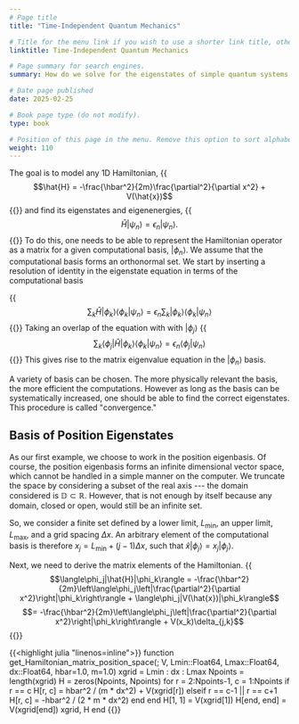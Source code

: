 ```yaml
---
# Page title
title: "Time-Independent Quantum Mechanics"

# Title for the menu link if you wish to use a shorter link title, otherwise remove this option.
linktitle: Time-Independent Quantum Mechanics

# Page summary for search engines.
summary: How do we solve for the eigenstates of simple quantum systems numerically?

# Date page published
date: 2025-02-25

# Book page type (do not modify).
type: book

# Position of this page in the menu. Remove this option to sort alphabetically.
weight: 110
---
```


The goal is to model any 1D Hamiltonian,
{{<math>}}
$$\hat{H} = -\frac{\hbar^2}{2m}\frac{\partial^2}{\partial x^2} + V(\hat{x})$$
{{</math>}}
and find its eigenstates and eigenenergies,
{{<math>}}
$$\hat{H}|\psi_n\rangle = \epsilon_n|\psi_n\rangle.$$
{{</math>}}
To do this, one needs to be able to represent the Hamiltonian operator as a
matrix for a given computational basis, $|\phi_n\rangle$. We assume that the
computational basis forms an orthonormal set. We start by inserting a resolution
of identity in the eigenstate equation in terms of the computational basis

{{<math>}}
$$\sum_k \hat{H}|\phi_k\rangle\langle\phi_k|\psi_n\rangle = \epsilon_n\sum_k|\phi_k\rangle\langle\phi_k|\psi_n\rangle$$
{{</math>}}
Taking an overlap of the equation with with $|\phi_j\rangle$
{{<math>}}
$$\sum_k \langle\phi_j|\hat{H}|\phi_k\rangle\langle\phi_k|\psi_n\rangle = \epsilon_n\langle\phi_j|\psi_n\rangle$$
{{</math>}}
This gives rise to the matrix eigenvalue equation in the $|\phi_n\rangle$ basis.

A variety of basis can be chosen. The more physically relevant the basis, the
more efficient the computations. However as long as the basis can be
systematically increased, one should be able to find the correct eigenstates.
This procedure is called "convergence."

## Basis of Position Eigenstates
As our first example, we choose to work in the position eigenbasis. Of course,
the position eigenbasis forms an infinite dimensional vector space, which cannot
be handled in a simple manner on the computer. We truncate the space by
considering a subset of the real axis --- the domain considered is
$\mathbb{D}\subset\mathbb{R}$. However, that is not enough by itself because any
domain, closed or open, would still be an infinite set.

So, we consider a finite set defined by a lower limit, $L_\text{min}$, an upper
limit, $L_\text{max}$, and a grid spacing $\Delta x$. An arbitrary element of
the computational basis is therefore $x_j = L_\text{min} + (j-1)\Delta
x$, such that $\hat{x}|\phi_j\rangle = x_j|\phi_j\rangle$.

Next, we need to derive the matrix elements of the Hamiltonian.
{{<math>}}
$$\langle\phi_j|\hat{H}|\phi_k\rangle = -\frac{\hbar^2}{2m}\left\langle\phi_j\left|\frac{\partial^2}{\partial x^2}\right|\phi_k\right\rangle + \langle\phi_j|V(\hat{x})|\phi_k\rangle$$
$$= -\frac{\hbar^2}{2m}\left\langle\phi_j\left|\frac{\partial^2}{\partial x^2}\right|\phi_k\right\rangle + V(x_k)\delta_{j,k}$$
{{</math>}}

{{<highlight julia "linenos=inline">}}
function get_Hamiltonian_matrix_position_space(; V, Lmin::Float64, Lmax::Float64, dx::Float64, hbar=1.0, m=1.0)
    xgrid = Lmin : dx : Lmax
    Npoints = length(xgrid)
    H = zeros(Npoints, Npoints)
    for r = 2:Npoints-1, c = 1:Npoints
        if r == c
            H[r, c] = hbar^2 / (m * dx^2) + V(xgrid[r])
        elseif r == c-1 || r == c+1
            H[r, c] = -hbar^2 / (2 * m * dx^2)
        end
    end
    H[1, 1] = V(xgrid[1])
    H[end, end] = V(xgrid[end])
    xgrid, H
end
{{</highlight>}} 

